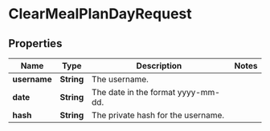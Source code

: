 

# ClearMealPlanDayRequest


## Properties

| Name | Type | Description | Notes |
|------------ | ------------- | ------------- | -------------|
|**username** | **String** | The username. |  |
|**date** | **String** | The date in the format yyyy-mm-dd. |  |
|**hash** | **String** | The private hash for the username. |  |



